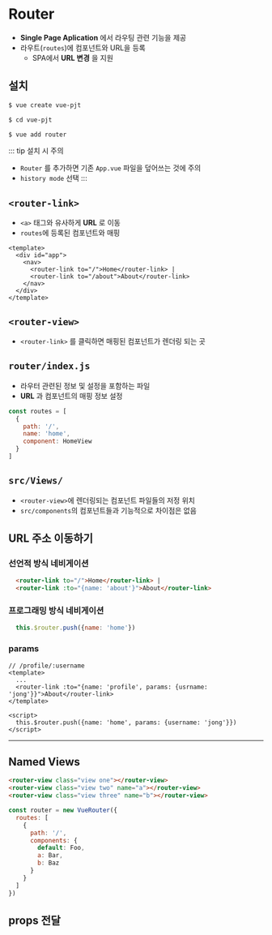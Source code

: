# Router

- **Single Page Aplication** 에서 라우팅 관련 기능을 제공
- 라우트(`routes`)에 컴포넌트와 URL을 등록
  - SPA에서 **URL 변경** 을 지원

## 설치

```bash
$ vue create vue-pjt

$ cd vue-pjt

$ vue add router
```



::: tip 설치 시 주의
- `Router` 를 추가하면 기존 `App.vue` 파일을 덮어쓰는 것에 주의
- `history mode` 선택
:::

## `<router-link>`
- `<a>` 태그와 유사하게 **URL** 로 이동
- `routes`에 등록된 컴포넌트와 매핑

```vue
<template>
  <div id="app">
    <nav>
      <router-link to="/">Home</router-link> |
      <router-link to="/about">About</router-link>
    </nav>
  </div>
</template>
```


## `<router-view>`

- `<router-link>` 를 클릭하면 매핑된 컴포넌트가 렌더링 되는 곳


## `router/index.js`

- 라우터 관련된 정보 및 설정을 포함하는 파일
- **URL** 과 컴포넌트의 매핑 정보 설정
```js
const routes = [
  {
    path: '/',
    name: 'home',
    component: HomeView
  }
]
```

## `src/Views/`

- `<router-view>`에 렌더링되는 컴포넌트 파일들의 저정 위치
- `src/components`의 컴포넌트들과 기능적으로 차이점은 없음


## URL 주소 이동하기

### 선언적 방식 네비게이션
```html
  <router-link to="/">Home</router-link> |
  <router-link :to="{name: 'about'}">About</router-link>
```
### 프로그래밍 방식 네비게이션
```js
  this.$router.push({name: 'home'})
```
### params
```vue
// /profile/:username 
<template>
  ...
  <router-link :to="{name: 'profile', params: {usrname: 'jong'}}">About</router-link>
</template>

<script>
  this.$router.push({name: 'home', params: {username: 'jong'}})
</script>
```

------------

## Named Views
```html
<router-view class="view one"></router-view>
<router-view class="view two" name="a"></router-view>
<router-view class="view three" name="b"></router-view>
```

```js
const router = new VueRouter({
  routes: [
    {
      path: '/',
      components: {
        default: Foo,
        a: Bar,
        b: Baz
      }
    }
  ]
})
```
## props 전달